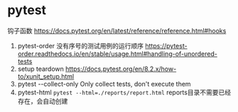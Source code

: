 # pytest

钩子函数 https://docs.pytest.org/en/latest/reference/reference.html#hooks

1. pytest-order 没有序号的测试用例的运行顺序 https://pytest-order.readthedocs.io/en/stable/usage.html#handling-of-unordered-tests
2. setup teardown https://docs.pytest.org/en/8.2.x/how-to/xunit_setup.html
3. pytest --collect-only    Only collect tests, don't execute them
4. pytest-html `pytest --html=./reports/report.html` reports目录不需要已经存在，会自动创建
